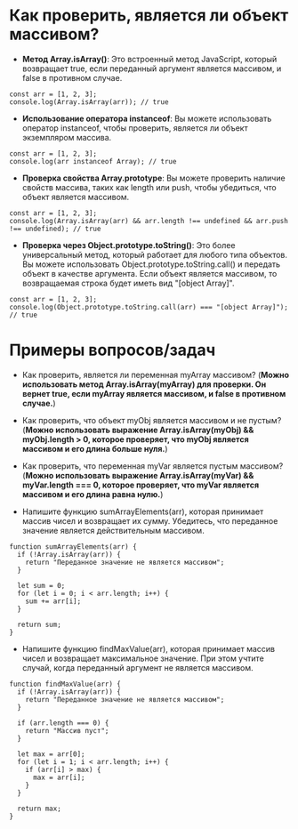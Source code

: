 Как проверить, является ли объект массивом?
=====================

* **Метод Array.isArray()**: Это встроенный метод JavaScript, который возвращает true, если переданный аргумент является массивом, и false в противном случае. 
```
const arr = [1, 2, 3];
console.log(Array.isArray(arr)); // true
```

* **Использование оператора instanceof**: Вы можете использовать оператор instanceof, чтобы проверить, является ли объект экземпляром массива. 
```
const arr = [1, 2, 3];
console.log(arr instanceof Array); // true
```

* **Проверка свойства Array.prototype**: Вы можете проверить наличие свойств массива, таких как length или push, чтобы убедиться, что объект является массивом.
```
const arr = [1, 2, 3];
console.log(Array.isArray(arr) && arr.length !== undefined && arr.push !== undefined); // true
```

* **Проверка через Object.prototype.toString()**: Это более универсальный метод, который работает для любого типа объектов. Вы можете использовать Object.prototype.toString.call() и передать объект в качестве аргумента. Если объект является массивом, то возвращаемая строка будет иметь вид "[object Array]".
```
const arr = [1, 2, 3];
console.log(Object.prototype.toString.call(arr) === "[object Array]"); // true
```

Примеры вопросов/задач
=====================

* Как проверить, является ли переменная myArray массивом? (**Можно использовать метод Array.isArray(myArray) для проверки. Он вернет true, если myArray является массивом, и false в противном случае.**)
* Как проверить, что объект myObj является массивом и не пустым?(**Можно использовать выражение Array.isArray(myObj) && myObj.length > 0, которое проверяет, что myObj является массивом и его длина больше нуля.**)
* Как проверить, что переменная myVar является пустым массивом?(**Можно использовать выражение Array.isArray(myVar) && myVar.length === 0, которое проверяет, что myVar является массивом и его длина равна нулю.**)

* Напишите функцию sumArrayElements(arr), которая принимает массив чисел и возвращает их сумму. Убедитесь, что переданное значение является действительным массивом.
```
function sumArrayElements(arr) {
  if (!Array.isArray(arr)) {
    return "Переданное значение не является массивом";
  }

  let sum = 0;
  for (let i = 0; i < arr.length; i++) {
    sum += arr[i];
  }

  return sum;
}
```

* Напишите функцию findMaxValue(arr), которая принимает массив чисел и возвращает максимальное значение. При этом учтите случай, когда переданный аргумент не является массивом.
```
function findMaxValue(arr) {
  if (!Array.isArray(arr)) {
    return "Переданное значение не является массивом";
  }

  if (arr.length === 0) {
    return "Массив пуст";
  }

  let max = arr[0];
  for (let i = 1; i < arr.length; i++) {
    if (arr[i] > max) {
      max = arr[i];
    }
  }

  return max;
}
```